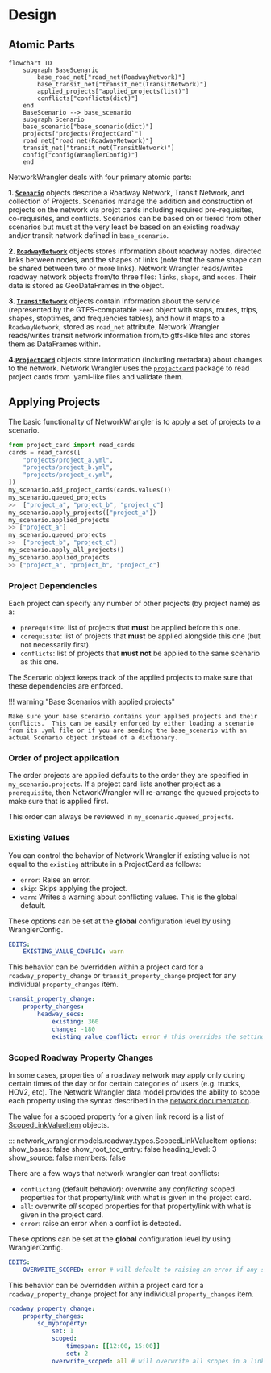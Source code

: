 # Design

## Atomic Parts

```mermaid
flowchart TD
    subgraph BaseScenario
        base_road_net["road_net(RoadwayNetwork)"]
        base_transit_net["transit_net(TransitNetwork)"]
        applied_projects["applied_projects(list)"]
        conflicts["conflicts(dict)"]
    end
    BaseScenario --> base_scenario
    subgraph Scenario
    base_scenario["base_scenario(dict)"]
    projects["projects(ProjectCard`"]
    road_net["road_net(RoadwayNetwork)"]
    transit_net["transit_net(TransitNetwork)"]
    config["config(WranglerConfig)"]
    end
```

NetworkWrangler deals with four primary atomic parts:

**1. [`Scenario`](api.md#network_wrangler.scenario.Scenario)** objects describe a Roadway Network, Transit Network, and collection of Projects. Scenarios manage the addition and construction of projects on the network via projct cards including required pre-requisites, co-requisites, and conflicts. Scenarios can be based on or tiered from other scenarios but must at the very least be based on an existing roadway and/or transit network defined in `base_scenario`.

**2. [`RoadwayNetwork`](api.md#network_wrangler.roadway.network.RoadwayNetwork)** objects stores information about roadway nodes, directed links between nodes, and the shapes of links (note that the same shape can be shared between two or more links). Network Wrangler reads/writes roadway network objects from/to three files: `links`, `shape`, and `nodes`. Their data is stored as GeoDataFrames in the object.

**3. [`TransitNetwork`](api.md#network_wrangler.transit.network.TransitNetwork)** objects contain information about the service (represented by the GTFS-compatable `Feed` object with stops, routes, trips, shapes, stoptimes, and frequencies tables), and how it maps to a `RoadwayNetwork`, stored as `road_net` attribute.  Network Wrangler reads/writes transit network information from/to gtfs-like files and stores them as DataFrames within.

**4.[`ProjectCard`](https://network-wrangler.github.io/projectcard/main/api/#projectcard.projectcard.ProjectCard)** objects store information (including  metadata) about changes to the network.  Network Wrangler uses the [`projectcard`](https://network-wrangler.github.io/projectcard) package to read project cards from .yaml-like files and validate them.

## Applying Projects

The basic functionality of NetworkWrangler is to apply a set of projects to a scenario.

```python
from project_card import read_cards
cards = read_cards([
    "projects/project_a.yml",
    "projects/project_b.yml",
    "projects/project_c.yml",
])
my_scenario.add_project_cards(cards.values())
my_scenario.queued_projects
>>  ["project_a", "project_b", "project_c"]
my_scenario.apply_projects(["project_a"])
my_scenario.applied_projects
>> ["project_a"]
my_scenario.queued_projects
>>  ["project_b", "project_c"]
my_scenario.apply_all_projects()
my_scenario.applied_projects
>> ["project_a", "project_b", "project_c"]
```

### Project Dependencies

Each project can specify any number of other projects (by project name) as a:

- `prerequisite`: list of projects that **must** be applied before this one.
- `corequisite`: list of projects that **must** be applied alongside this one (but not necessarily first).
- `conflicts`: list of projects that **must not** be applied to the same scenario as this one.

The Scenario object keeps track of the applied projects to make sure that these dependencies are enforced.

!!! warning "Base Scenarios with applied projects"

    Make sure your base scenario contains your applied projects and their conflicts.  This can be easily enforced by either loading a scenario from its .yml file or if you are seeding the base_scenario with an actual Scenario object instead of a dictionary.

### Order of project application

The order projects are applied defaults to the order they are specified in `my_scenario.projects`.  If a project card lists another project as a `prerequisite`, then NetworkWrangler will re-arrange the queued projects to make sure that is applied first.

This order can always be reviewed in `my_scenario.queued_projects`.

### Existing Values

You can control the behavior of Network Wrangler if existing value is not equal to the `existing` attribute in a ProjectCard as follows:

- `error`: Raise an error.
- `skip`: Skips applying the project.
- `warn`: Writes a warning about conflicting values. This is the global default.

These options can be set at the **global** configuration level by using WranglerConfig.

```yaml
EDITS:
    EXISTING_VALUE_CONFLIC: warn
```

This behavior can be overridden within a project card for a `roadway_property_change` or `transit_property_change` project for any individual `property_changes` item.

```yaml
transit_property_change:
    property_changes:
        headway_secs:
            existing: 360
            change: -180
            existing_value_conflict: error # this overrides the setting in WranglerConfig to error if the existing value is not 360.
```

### Scoped Roadway Property Changes

In some cases, properties of a roadway network may apply only during certain times of the day or for certain categories of users (e.g. trucks, HOV2, etc).  The Network Wrangler data model provides the ability to scope each property using the syntax described in the [network documentation](networks.md#scoped_properties).

The value for a scoped property for a given link record is a list of [ScopedLinkValueItem](networks.md#scoped_properties) objects.

::: network_wrangler.models.roadway.types.ScopedLinkValueItem
    options:
        show_bases: false
        show_root_toc_entry: false
        heading_level: 3
        show_source: false
        members: false

There are a few ways that network wrangler can treat conflicts:

- `conflicting` (default behavior):  overwrite any *conflicting* scoped properties for that property/link with what is given in the project card.
- `all`: overwrite *all* scoped properties for that property/link with what is given in the project card.
- `error`: raise an error when a conflict is detected.

These options can be set at the **global** configuration level by using WranglerConfig.

```yaml
EDITS:
    OVERWRITE_SCOPED: error # will default to raising an error if any scoped value in this specific property change conflicts with this scope.
```

This behavior can be overridden within a project card for a `roadway_property_change` project for any individual `property_changes` item.

```yaml
roadway_property_change:
    property_changes:
        sc_myproperty:
            set: 1
            scoped:
                timespan: [[12:00, 15:00]]
                set: 2
            overwrite_scoped: all # will overwrite all scopes in a link/property. Useful if you are completely defining something rather than amending.
```
